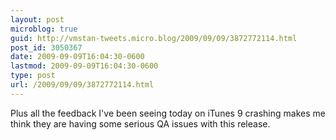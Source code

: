 ```yaml
---
layout: post
microblog: true
guid: http://vmstan-tweets.micro.blog/2009/09/09/3872772114.html
post_id: 3050367
date: 2009-09-09T16:04:30-0600
lastmod: 2009-09-09T16:04:30-0600
type: post
url: /2009/09/09/3872772114.html
---
```

Plus all the feedback I've been seeing today on iTunes 9 crashing makes me think they are having some serious QA issues with this release.
